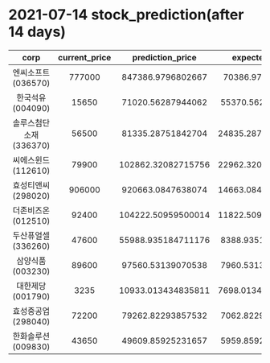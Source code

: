 # 2021-07-14 stock_prediction(after 14 days)

|   corp   |   current_price   |   prediction_price   |   expected_profit   |
|:--------:|:-----------------:|:--------------------:|:-------------------:|
|엔씨소프트(036570)|777000|847386.9796802667|70386.9796802667|
|한국석유(004090)|15650|71020.56287944062|55370.56287944062|
|솔루스첨단소재(336370)|56500|81335.28751842704|24835.287518427038|
|씨에스윈드(112610)|79900|102862.32082715756|22962.320827157557|
|효성티앤씨(298020)|906000|920663.0847638074|14663.084763807361|
|더존비즈온(012510)|92400|104222.50959500014|11822.509595000141|
|두산퓨얼셀(336260)|47600|55988.935184711176|8388.935184711176|
|삼양식품(003230)|89600|97560.53139070538|7960.531390705379|
|대한제당(001790)|3235|10933.013434835811|7698.0134348358115|
|효성중공업(298040)|72200|79262.82293857532|7062.822938575322|
|한화솔루션(009830)|43650|49609.85925231657|5959.859252316572|
